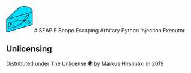 <img src="https://raw.githubusercontent.com/hirsimaki-markus/SEAPIE/master/images/SEAPIE.png" width="70" height="70"/>
# SEAPIE
Scope Escaping Arbitary Python Injection Executor

## Unlicensing
Distributed under [The Unlicense](https://choosealicense.com/licenses/unlicense/) <img src="https://raw.githubusercontent.com/hirsimaki-markus/SEAPIE/master/images/unlisence.png" width="12" height="12"/> by Markus Hirsimäki in 2019
